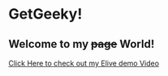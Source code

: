 # GetGeeky!

## Welcome to my ~~page~~ World!



[Click Here to check out my Elive demo Video](https://www.youtube.com/watch?v=NgUBfD9niYY)


  

